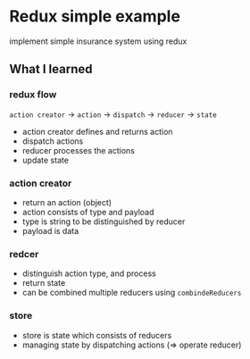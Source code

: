 # Redux simple example

implement simple insurance system using redux

## What I learned

### redux flow

`action creator` -> `action` -> `dispatch` -> `reducer` -> `state`

- action creator defines and returns action
- dispatch actions
- reducer processes the actions
- update state

### action creator

- return an action (object)
- action consists of type and payload
- type is string to be distinguished by reducer
- payload is data

### redcer

- distinguish action type, and process
- return state
- can be combined multiple reducers using `combindeReducers`

### store

- store is state which consists of reducers
- managing state by dispatching actions (=> operate reducer)
